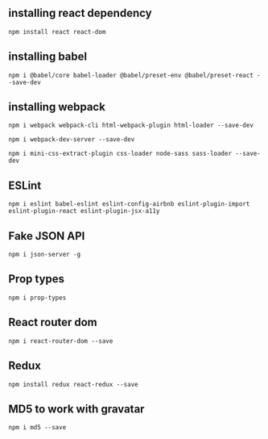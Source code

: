 ## installing react dependency

`npm install react react-dom`

## installing babel

`npm i @babel/core babel-loader @babel/preset-env @babel/preset-react --save-dev`

## installing webpack

`npm i webpack webpack-cli html-webpack-plugin html-loader --save-dev`

`npm i webpack-dev-server --save-dev`

`npm i mini-css-extract-plugin css-loader node-sass sass-loader --save-dev`

## ESLint

`npm i eslint babel-eslint eslint-config-airbnb eslint-plugin-import eslint-plugin-react eslint-plugin-jsx-a11y`

## Fake JSON API

`npm i json-server -g`

## Prop types

`npm i prop-types`

## React router dom

`npm i react-router-dom --save`

## Redux

`npm install redux react-redux --save`

## MD5 to work with gravatar

`npm i md5 --save`
